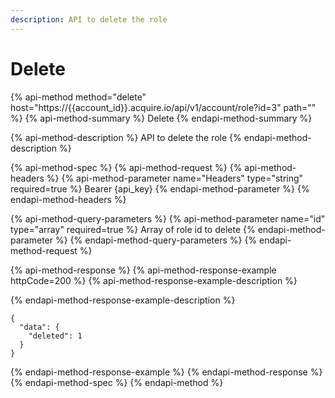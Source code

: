 ```yaml
---
description: API to delete the role
---
```


# Delete

{% api-method method="delete" host="https://{{account\_id}}.acquire.io/api/v1/account/role?id=3" path="" %}
{% api-method-summary %}
Delete
{% endapi-method-summary %}

{% api-method-description %}
API to delete the role
{% endapi-method-description %}

{% api-method-spec %}
{% api-method-request %}
{% api-method-headers %}
{% api-method-parameter name="Headers" type="string" required=true %}
Bearer {api\_key}
{% endapi-method-parameter %}
{% endapi-method-headers %}

{% api-method-query-parameters %}
{% api-method-parameter name="id" type="array" required=true %}
Array of role id to delete
{% endapi-method-parameter %}
{% endapi-method-query-parameters %}
{% endapi-method-request %}

{% api-method-response %}
{% api-method-response-example httpCode=200 %}
{% api-method-response-example-description %}

{% endapi-method-response-example-description %}

```
{
  "data": {
    "deleted": 1
  }
}
```
{% endapi-method-response-example %}
{% endapi-method-response %}
{% endapi-method-spec %}
{% endapi-method %}



